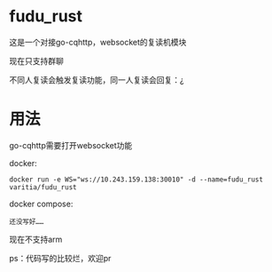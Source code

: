 # fudu_rust
这是一个对接go-cqhttp，websocket的复读机模块

现在只支持群聊

不同人复读会触发复读功能，同一人复读会回复：¿

# 用法

go-cqhttp需要打开websocket功能

docker: 
```
docker run -e WS="ws://10.243.159.138:30010" -d --name=fudu_rust varitia/fudu_rust

```

docker compose:

```
还没写好……
```

现在不支持arm

ps：代码写的比较烂，欢迎pr